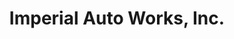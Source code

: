 ---
title: "Imperial Auto Works, Inc."
url: /skokie/imperial-auto-works-inc/
shop: Autowerkstatt
---